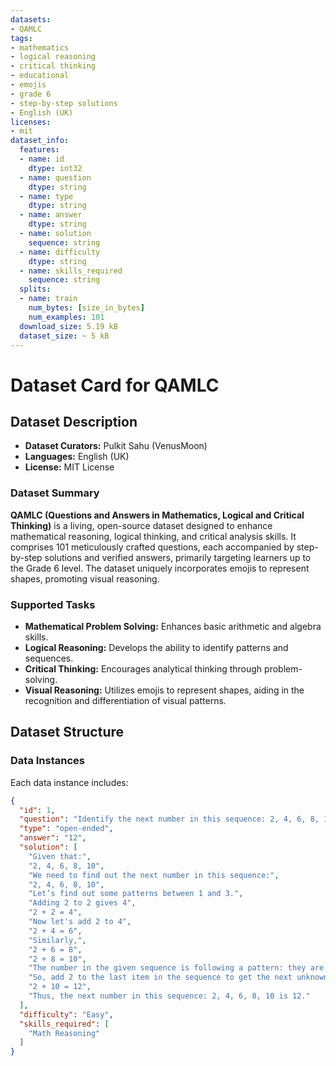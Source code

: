 ```yaml
---
datasets:
- QAMLC
tags:
- mathematics
- logical reasoning
- critical thinking
- educational
- emojis
- grade 6
- step-by-step solutions
- English (UK)
licenses:
- mit
dataset_info:
  features:
  - name: id
    dtype: int32
  - name: question
    dtype: string
  - name: type
    dtype: string
  - name: answer
    dtype: string
  - name: solution
    sequence: string
  - name: difficulty
    dtype: string
  - name: skills_required
    sequence: string
  splits:
  - name: train
    num_bytes: [size_in_bytes]
    num_examples: 101
  download_size: 5.19 kB
  dataset_size: ~ 5 kB
---
```


# Dataset Card for QAMLC

## Dataset Description

- **Dataset Curators:** Pulkit Sahu (VenusMoon)
- **Languages:** English (UK)
- **License:** MIT License

### Dataset Summary

**QAMLC (Questions and Answers in Mathematics, Logical and Critical Thinking)** is a living, open-source dataset designed to enhance mathematical reasoning, logical thinking, and critical analysis skills. It comprises 101 meticulously crafted questions, each accompanied by step-by-step solutions and verified answers, primarily targeting learners up to the Grade 6 level. The dataset uniquely incorporates emojis to represent shapes, promoting visual reasoning.

### Supported Tasks

- **Mathematical Problem Solving:** Enhances basic arithmetic and algebra skills.
- **Logical Reasoning:** Develops the ability to identify patterns and sequences.
- **Critical Thinking:** Encourages analytical thinking through problem-solving.
- **Visual Reasoning:** Utilizes emojis to represent shapes, aiding in the recognition and differentiation of visual patterns.

## Dataset Structure

### Data Instances

Each data instance includes:

```json
{
  "id": 1,
  "question": "Identify the next number in this sequence: 2, 4, 6, 8, 10",
  "type": "open-ended",
  "answer": "12",
  "solution": [
    "Given that:",
    "2, 4, 6, 8, 10",
    "We need to find out the next number in this sequence:",
    "2, 4, 6, 8, 10",
    "Let’s find out some patterns between 1 and 3.",
    "Adding 2 to 2 gives 4",
    "2 + 2 = 4",
    "Now let's add 2 to 4",
    "2 + 4 = 6",
    "Similarly,",
    "2 + 6 = 8",
    "2 + 8 = 10",
    "The number in the given sequence is following a pattern: they are increasing by 2.",
    "So, add 2 to the last item in the sequence to get the next unknown number.",
    "2 + 10 = 12",
    "Thus, the next number in this sequence: 2, 4, 6, 8, 10 is 12."
  ],
  "difficulty": "Easy",
  "skills_required": [
    "Math Reasoning"
  ]
}

